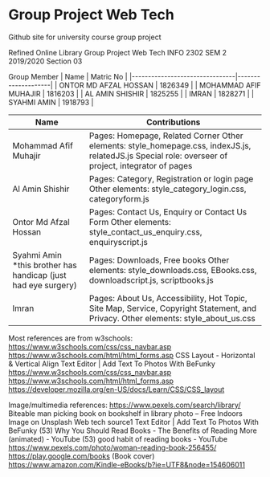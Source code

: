 # Group Project Web Tech
Github site for university course group project

Refined Online Library Group Project Web Tech INFO 2302 SEM 2 2019/2020
Section 03

Group Member
|     Name                       |     Matric   No    |
|--------------------------------|--------------------|
|     ONTOR MD AFZAL   HOSSAN    |     1826349        |
|     MOHAMMAD AFIF   MUHAJIR    |     1816203        |
|     AL AMIN SHISHIR            |     1825255        |
|     IMRAN                      |     1828271        |
|     SYAHMI AMIN                |     1918793        |



|     Name                                                               |     Contributions                                                                                                                                                      |
|------------------------------------------------------------------------|------------------------------------------------------------------------------------------------------------------------------------------------------------------------|
|     Mohammad Afif Muhajir                                              |     Pages: Homepage, Related Corner     Other elements: style_homepage.css, indexJS.js,   relatedJS.js     Special role: overseer of project, integrator of   pages    |
|     Al Amin Shishir                                                    |     Pages: Category, Registration or login page     Other elements: style_category_login.css,   categoryform.js                                                        |
|     Ontor Md Afzal Hossan                                              |     Pages: Contact Us, Enquiry or Contact Us Form     Other elements: style_contact_us_enquiry.css,   enquiryscript.js                                                 |
|     Syahmi Amin *this brother has handicap (just had   eye surgery)    |     Pages: Downloads, Free books     Other elements: style_downloads.css, EBooks.css,   downloadscript.js, scriptbooks.js                                              |
|     Imran                                                              |     Pages: About Us, Accessibility, Hot Topic, Site   Map, Service, Copyright Statement, and Privacy.     Other elements: style_about_us.css                           |
 
Most references are from w3schools:
https://www.w3schools.com/css/css_navbar.asp
https://www.w3schools.com/html/html_forms.asp 
CSS Layout - Horizontal & Vertical Align
Text Editor | Add Text To Photos With BeFunky
https://www.w3schools.com/css/css_navbar.asp
https://www.w3schools.com/html/html_forms.asp
https://developer.mozilla.org/en-US/docs/Learn/CSS/CSS_layout

Image/multimedia references:
https://www.pexels.com/search/library/ 
Biteable man picking book on bookshelf in library photo – Free Indoors Image on Unsplash
Web tech source1
Text Editor | Add Text To Photos With BeFunky (53) Why You Should Read Books - The Benefits of Reading More (animated) - YouTube (53) good habit of reading books - YouTube
https://www.pexels.com/photo/woman-reading-book-256455/
https://play.google.com/books (Book cover)
https://www.amazon.com/Kindle-eBooks/b?ie=UTF8&node=154606011
